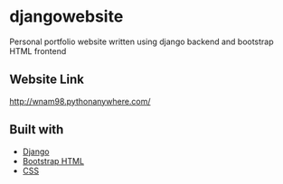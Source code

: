 # djangowebsite
Personal portfolio website written using django backend and bootstrap HTML frontend
## Website Link
http://wnam98.pythonanywhere.com/
## Built with
* [Django](https://docs.djangoproject.com/ko/3.1/intro/) 
* [Bootstrap HTML](https://getbootstrap.com/) 
* [CSS](https://getbootstrap.com/) 
